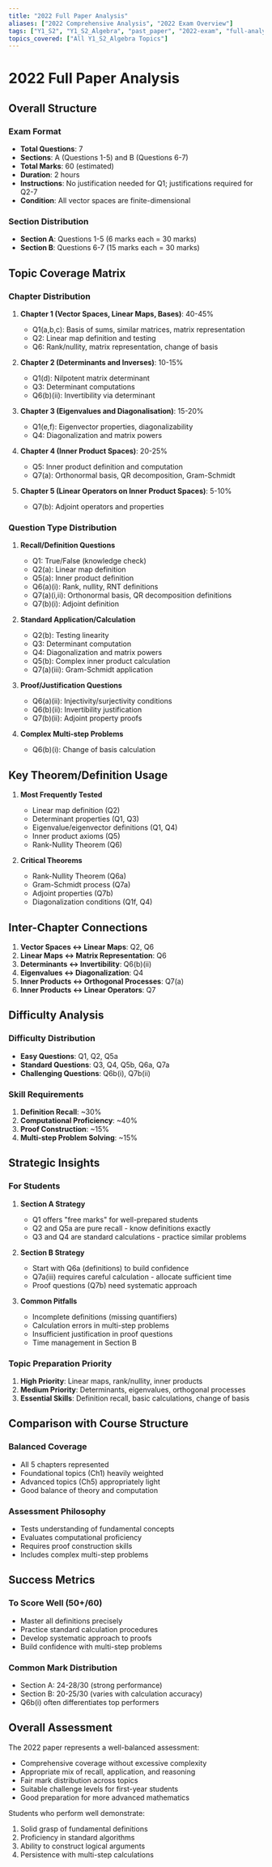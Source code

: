 ```yaml
---
title: "2022 Full Paper Analysis"
aliases: ["2022 Comprehensive Analysis", "2022 Exam Overview"]
tags: ["Y1_S2", "Y1_S2_Algebra", "past_paper", "2022-exam", "full-analysis"]
topics_covered: ["All Y1_S2_Algebra Topics"]
---
```


# 2022 Full Paper Analysis

## Overall Structure

### Exam Format
- **Total Questions**: 7
- **Sections**: A (Questions 1-5) and B (Questions 6-7)
- **Total Marks**: 60 (estimated)
- **Duration**: 2 hours
- **Instructions**: No justification needed for Q1; justifications required for Q2-7
- **Condition**: All vector spaces are finite-dimensional

### Section Distribution
- **Section A**: Questions 1-5 (6 marks each = 30 marks)
- **Section B**: Questions 6-7 (15 marks each = 30 marks)

## Topic Coverage Matrix

### Chapter Distribution
1. **Chapter 1 (Vector Spaces, Linear Maps, Bases)**: 40-45%
   - Q1(a,b,c): Basis of sums, similar matrices, matrix representation
   - Q2: Linear map definition and testing
   - Q6: Rank/nullity, matrix representation, change of basis
   
2. **Chapter 2 (Determinants and Inverses)**: 10-15%
   - Q1(d): Nilpotent matrix determinant
   - Q3: Determinant computations
   - Q6(b)(ii): Invertibility via determinant
   
3. **Chapter 3 (Eigenvalues and Diagonalisation)**: 15-20%
   - Q1(e,f): Eigenvector properties, diagonalizability
   - Q4: Diagonalization and matrix powers
   
4. **Chapter 4 (Inner Product Spaces)**: 20-25%
   - Q5: Inner product definition and computation
   - Q7(a): Orthonormal basis, QR decomposition, Gram-Schmidt
   
5. **Chapter 5 (Linear Operators on Inner Product Spaces)**: 5-10%
   - Q7(b): Adjoint operators and properties

### Question Type Distribution

1. **Recall/Definition Questions**
   - Q1: True/False (knowledge check)
   - Q2(a): Linear map definition
   - Q5(a): Inner product definition
   - Q6(a)(i): Rank, nullity, RNT definitions
   - Q7(a)(i,ii): Orthonormal basis, QR decomposition definitions
   - Q7(b)(i): Adjoint definition
   
2. **Standard Application/Calculation**
   - Q2(b): Testing linearity
   - Q3: Determinant computation
   - Q4: Diagonalization and matrix powers
   - Q5(b): Complex inner product calculation
   - Q7(a)(iii): Gram-Schmidt application
   
3. **Proof/Justification Questions**
   - Q6(a)(ii): Injectivity/surjectivity conditions
   - Q6(b)(ii): Invertibility justification
   - Q7(b)(ii): Adjoint property proofs
   
4. **Complex Multi-step Problems**
   - Q6(b)(i): Change of basis calculation

## Key Theorem/Definition Usage

1. **Most Frequently Tested**
   - Linear map definition (Q2)
   - Determinant properties (Q1, Q3)
   - Eigenvalue/eigenvector definitions (Q1, Q4)
   - Inner product axioms (Q5)
   - Rank-Nullity Theorem (Q6)
   
2. **Critical Theorems**
   - Rank-Nullity Theorem (Q6a)
   - Gram-Schmidt process (Q7a)
   - Adjoint properties (Q7b)
   - Diagonalization conditions (Q1f, Q4)

## Inter-Chapter Connections

1. **Vector Spaces ↔ Linear Maps**: Q2, Q6
2. **Linear Maps ↔ Matrix Representation**: Q6
3. **Determinants ↔ Invertibility**: Q6(b)(ii)
4. **Eigenvalues ↔ Diagonalization**: Q4
5. **Inner Products ↔ Orthogonal Processes**: Q7(a)
6. **Inner Products ↔ Linear Operators**: Q7

## Difficulty Analysis

### Difficulty Distribution
- **Easy Questions**: Q1, Q2, Q5a
- **Standard Questions**: Q3, Q4, Q5b, Q6a, Q7a
- **Challenging Questions**: Q6b(i), Q7b(ii)

### Skill Requirements
1. **Definition Recall**: ~30%
2. **Computational Proficiency**: ~40%
3. **Proof Construction**: ~15%
4. **Multi-step Problem Solving**: ~15%

## Strategic Insights

### For Students
1. **Section A Strategy**
   - Q1 offers "free marks" for well-prepared students
   - Q2 and Q5a are pure recall - know definitions exactly
   - Q3 and Q4 are standard calculations - practice similar problems
   
2. **Section B Strategy**
   - Start with Q6a (definitions) to build confidence
   - Q7a(iii) requires careful calculation - allocate sufficient time
   - Proof questions (Q7b) need systematic approach
   
3. **Common Pitfalls**
   - Incomplete definitions (missing quantifiers)
   - Calculation errors in multi-step problems
   - Insufficient justification in proof questions
   - Time management in Section B

### Topic Preparation Priority
1. **High Priority**: Linear maps, rank/nullity, inner products
2. **Medium Priority**: Determinants, eigenvalues, orthogonal processes
3. **Essential Skills**: Definition recall, basic calculations, change of basis

## Comparison with Course Structure

### Balanced Coverage
- All 5 chapters represented
- Foundational topics (Ch1) heavily weighted
- Advanced topics (Ch5) appropriately light
- Good balance of theory and computation

### Assessment Philosophy
- Tests understanding of fundamental concepts
- Evaluates computational proficiency
- Requires proof construction skills
- Includes complex multi-step problems

## Success Metrics

### To Score Well (50+/60)
- Master all definitions precisely
- Practice standard calculation procedures
- Develop systematic approach to proofs
- Build confidence with multi-step problems

### Common Mark Distribution
- Section A: 24-28/30 (strong performance)
- Section B: 20-25/30 (varies with calculation accuracy)
- Q6b(i) often differentiates top performers

## Overall Assessment

The 2022 paper represents a well-balanced assessment:
- Comprehensive coverage without excessive complexity
- Appropriate mix of recall, application, and reasoning
- Fair mark distribution across topics
- Suitable challenge levels for first-year students
- Good preparation for more advanced mathematics

Students who perform well demonstrate:
1. Solid grasp of fundamental definitions
2. Proficiency in standard algorithms
3. Ability to construct logical arguments
4. Persistence with multi-step calculations

